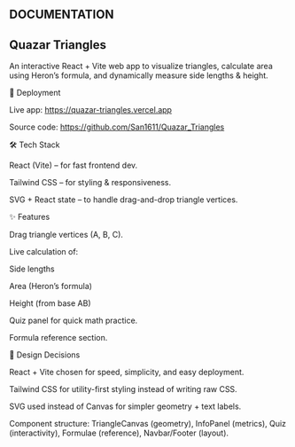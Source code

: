 
## DOCUMENTATION

## Quazar Triangles

An interactive React + Vite web app to visualize triangles, calculate area using Heron’s formula, and dynamically measure side lengths & height.

🚀 Deployment

Live app: https://quazar-triangles.vercel.app

Source code:  https://github.com/San1611/Quazar_Triangles

🛠️ Tech Stack

React (Vite) – for fast frontend dev.

Tailwind CSS – for styling & responsiveness.

SVG + React state – to handle drag-and-drop triangle vertices.

✨ Features

Drag triangle vertices (A, B, C).

Live calculation of:

Side lengths

Area (Heron’s formula)

Height (from base AB)

Quiz panel for quick math practice.

Formula reference section.

📐 Design Decisions

React + Vite chosen for speed, simplicity, and easy deployment.

Tailwind CSS for utility-first styling instead of writing raw CSS.

SVG used instead of Canvas for simpler geometry + text labels.

Component structure: TriangleCanvas (geometry), InfoPanel (metrics), Quiz (interactivity), Formulae (reference), Navbar/Footer (layout).
